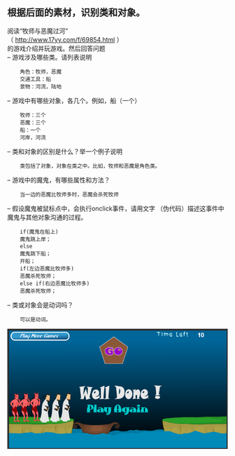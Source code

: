  ## 根据后面的素材，识别类和对象。 
 阅读“牧师与恶魔过河”<br>
 （ http://www.17yy.com/f/69854.html ）<br>的游戏介绍并玩游戏。然后回答问题<br>
– 游戏涉及哪些类。请列表说明 <br>

        角色：牧师，恶魔
        交通工具：船
        景物：河流，陆地

– 游戏中有哪些对象，各几个。例如，船（一个）<br>
       
        牧师：三个
        恶魔：三个
        船：一个
        河岸，河流

– 类和对象的区别是什么？举一个例子说明<br>
        
        类包括了对象，对象在类之中。比如，牧师和恶魔是角色类。

– 游戏中的魔鬼，有哪些属性和方法？ <br>

        当一边的恶魔比牧师多时，恶魔会杀死牧师

– 假设魔鬼被鼠标点中，会执行onclick事件，请用文字 （伪代码）描述这事件中魔鬼与其他对象沟通的过程。<br>

        if(魔鬼在船上)
        魔鬼跳上岸；
        else 
        魔鬼跳下船；
        开船；
        if(左边恶魔比牧师多)
        恶魔杀死牧师；
        else if(右边恶魔比牧师多)
        恶魔杀死牧师；

– 类或对象会是动词吗？

        可以是动词。
        
![](images/hw09.png) 
